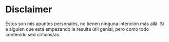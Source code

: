 # Disclaimer

Estos son mis apuntes personales, no tienen ninguna intención más allá. Si a alguien que está empezando le resulta útil genial, pero como todo contenido sed críticos/as.
